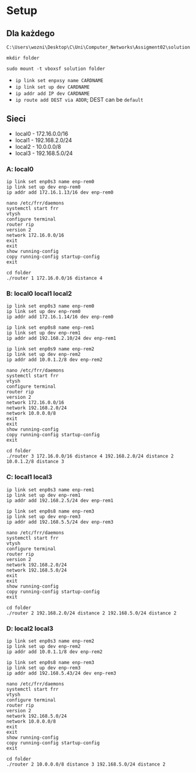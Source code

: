 # Setup

## Dla każdego
```
C:\Users\wozni\Desktop\C\Uni\Computer_Networks\Assigment02\solution

mkdir folder

sudo mount -t vboxsf solution folder
```

- `ip link set enpxsy name CARDNAME`
- `ip link set up dev CARDNAME`
- `ip addr add IP dev CARDNAME`
- `ip route add DEST via ADDR`; DEST can be `default`

## Sieci
- local0 - 172.16.0.0/16
- local1 - 192.168.2.0/24
- local2 - 10.0.0.0/8
- local3 - 192.168.5.0/24

### A: local0

```
ip link set enp0s3 name enp-rem0
ip link set up dev enp-rem0
ip addr add 172.16.1.13/16 dev enp-rem0

nano /etc/frr/daemons
systemctl start frr
vtysh
configure terminal
router rip
version 2
network 172.16.0.0/16
exit
exit
show running-config
copy running-config startup-config
exit

cd folder
./router 1 172.16.0.0/16 distance 4
```

### B: local0 local1 local2

```
ip link set enp0s3 name enp-rem0
ip link set up dev enp-rem0
ip addr add 172.16.1.14/16 dev enp-rem0

ip link set enp0s8 name enp-rem1
ip link set up dev enp-rem1
ip addr add 192.168.2.10/24 dev enp-rem1

ip link set enp0s9 name enp-rem2
ip link set up dev enp-rem2
ip addr add 10.0.1.2/8 dev enp-rem2

nano /etc/frr/daemons
systemctl start frr
vtysh
configure terminal
router rip
version 2
network 172.16.0.0/16
network 192.168.2.0/24
network 10.0.0.0/8
exit
exit
show running-config
copy running-config startup-config
exit

cd folder
./router 3 172.16.0.0/16 distance 4 192.168.2.0/24 distance 2 10.0.1.2/8 distance 3
```

### C: local1 local3

```
ip link set enp0s3 name enp-rem1
ip link set up dev enp-rem1
ip addr add 192.168.2.5/24 dev enp-rem1

ip link set enp0s8 name enp-rem3
ip link set up dev enp-rem3
ip addr add 192.168.5.5/24 dev enp-rem3

nano /etc/frr/daemons
systemctl start frr
vtysh
configure terminal
router rip
version 2
network 192.168.2.0/24
network 192.168.5.0/24
exit
exit
show running-config
copy running-config startup-config
exit

cd folder
./router 2 192.168.2.0/24 distance 2 192.168.5.0/24 distance 2
```

### D: local2 local3

```
ip link set enp0s3 name enp-rem2
ip link set up dev enp-rem2
ip addr add 10.0.1.1/8 dev enp-rem2

ip link set enp0s8 name enp-rem3
ip link set up dev enp-rem3
ip addr add 192.168.5.43/24 dev enp-rem3

nano /etc/frr/daemons
systemctl start frr
vtysh
configure terminal
router rip
version 2
network 192.168.5.0/24
network 10.0.0.0/8
exit
exit
show running-config
copy running-config startup-config
exit

cd folder
./router 2 10.0.0.0/8 distance 3 192.168.5.0/24 distance 2
```
